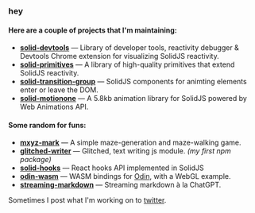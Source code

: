 ### hey

#### Here are a couple of projects that I'm maintaining:

- **[solid-devtools](https://github.com/thetarnav/solid-devtools)** — Library of developer tools, reactivity debugger & Devtools Chrome extension for visualizing SolidJS reactivity.
- **[solid-primitives](https://primitives.solidjs.community)** — A library of high-quality primitives that extend SolidJS reactivity.
- **[solid-transition-group](https://github.com/solidjs-community/solid-transition-group)** — SolidJS components for animting elements enter or leave the DOM.
- **[solid-motionone](https://github.com/solidjs-community/solid-motionone)** — A 5.8kb animation library for SolidJS powered by Web Animations API.

#### Some random for funs:

- **[mxyz-mark](https://github.com/thetarnav/mxyz-mark)** — A simple maze-generation and maze-walking game.
- **[glitched-writer](https://github.com/thetarnav/glitched-writer)** — Glitched, text writing js module. *(my first npm package)*
- **[solid-hooks](https://github.com/thetarnav/solid-hooks)** — React hooks API implemented in SolidJS
- **[odin-wasm](https://github.com/thetarnav/odin-wasm)** — WASM bindings for [Odin](http://odin-lang.org/), with a WebGL example.
- **[streaming-markdown](https://github.com/thetarnav/streaming-markdown)** — Streaming markdown à la ChatGPT.

Sometimes I post what I'm working on to [twitter](https://twitter.com/thetarnav).
